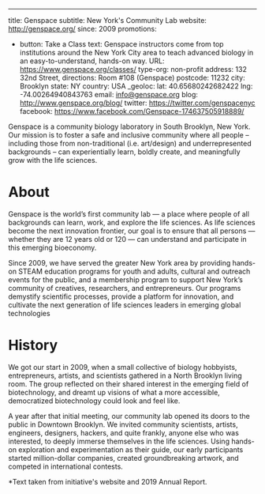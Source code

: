 ---
title: Genspace
subtitle: New York's Community Lab
website: http://genspace.org/
since: 2009
promotions:
  - button: Take a Class
    text: Genspace instructors come from top institutions around the New York
      City area to teach advanced biology in an easy-to-understand, hands-on way.
    URL: https://www.genspace.org/classes/
type-org: non-profit
address: 132 32nd Street,
directions: Room #108 (Genspace)
postcode: 11232
city: Brooklyn
state: NY
country: USA
_geoloc:
  lat: 40.65680242682422
  lng: -74.00264940843763
email: info@genspace.org
blog: http://www.genspace.org/blog/
twitter: https://twitter.com/genspacenyc
facebook: https://www.facebook.com/Genspace-174637505918889/

Genspace is a community biology laboratory in South Brooklyn, New York. Our mission is to foster a safe and inclusive community where all people – including those from non-traditional (i.e. art/design) and underrepresented backgrounds – can experientially learn, boldly create, and meaningfully grow with the life sciences.

# About
Genspace is the world’s first community lab — a place where people of all backgrounds can learn, work, and explore the life sciences. As life sciences become the next innovation frontier, our goal is to ensure that all persons — whether they are 12 years old or 120 — can understand and participate in this emerging bioeconomy.  

Since 2009, we have served the greater New York area by providing hands-on STEAM education programs for youth and adults, cultural and outreach events for the public, and a membership program to support New York’s community of creatives, researchers, and entrepreneurs. Our programs demystify scientific processes, provide a platform for innovation, and cultivate the next generation of life sciences leaders in  emerging global technologies

# History
We got our start in 2009, when a small collective of biology hobbyists, entrepreneurs, artists, and scientists gathered in a North Brooklyn living room. The group reflected on their shared interest in the emerging field of biotechnology, and dreamt up visions of what a more accessible, democratized biotechnology could look and feel like. 

A year after that initial meeting, our community lab opened its doors to the public in Downtown Brooklyn. We invited community scientists, artists, engineers, designers, hackers, and quite frankly, anyone else who was interested, to deeply immerse themselves in the life sciences. Using hands-on exploration and experimentation as their guide, our early participants started million-dollar companies, created groundbreaking artwork, and competed in international contests. 




\*Text taken from initiative's website and 2019 Annual Report.
